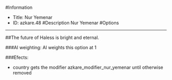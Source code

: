 #Information
 - Title: Nur Yemenar
 - ID: azkare.48
#Description
Nur Yemenar
#Options

___
##The future of Haless is bright and eternal.

###AI weighting:
AI weights this option at 1


###Efects:<ul><li>country gets the modifier azkare_modifier_nur_yemenar until otherwise removed</li></ul>
